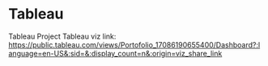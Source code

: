 # Tableau
Tableau Project
Tableau viz link: 
https://public.tableau.com/views/Portofolio_17086190655400/Dashboard?:language=en-US&:sid=&:display_count=n&:origin=viz_share_link
